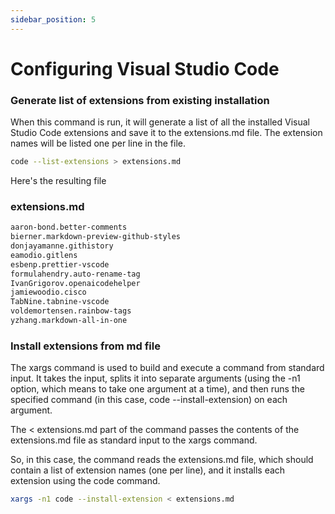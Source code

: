 ```yaml
---
sidebar_position: 5
---
```


# Configuring Visual Studio Code

### Generate list of extensions from existing installation
When this command is run, it will generate a list of all the installed Visual Studio Code extensions and save it to the extensions.md file. The extension names will be listed one per line in the file.

``` bash
code --list-extensions > extensions.md
```

Here's the resulting file
### extensions.md
``` md
aaron-bond.better-comments
bierner.markdown-preview-github-styles
donjayamanne.githistory
eamodio.gitlens
esbenp.prettier-vscode
formulahendry.auto-rename-tag
IvanGrigorov.openaicodehelper
jamiewoodio.cisco
TabNine.tabnine-vscode
voldemortensen.rainbow-tags
yzhang.markdown-all-in-one
```

### Install extensions from md file

The xargs command is used to build and execute a command from standard input. It takes the input, splits it into separate arguments (using the -n1 option, which means to take one argument at a time), and then runs the specified command (in this case, code --install-extension) on each argument.

The < extensions.md part of the command passes the contents of the extensions.md file as standard input to the xargs command.

So, in this case, the command reads the extensions.md file, which should contain a list of extension names (one per line), and it installs each extension using the code command.

``` bash
xargs -n1 code --install-extension < extensions.md
```

